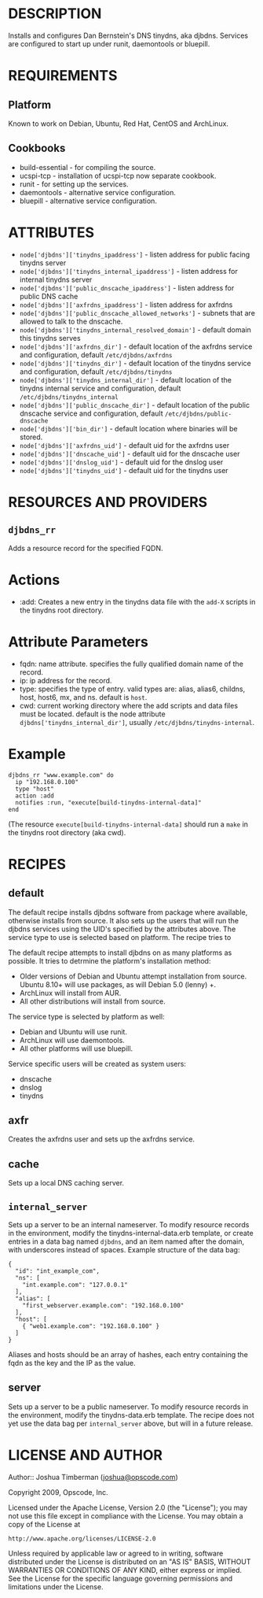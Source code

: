 DESCRIPTION
===========

Installs and configures Dan Bernstein's DNS tinydns, aka djbdns. Services are configured to start up under runit, daemontools or bluepill.

REQUIREMENTS
============

Platform
--------

Known to work on Debian, Ubuntu, Red Hat, CentOS and ArchLinux.

Cookbooks
---------

* build-essential - for compiling the source.
* ucspi-tcp - installation of ucspi-tcp now separate cookbook.
* runit - for setting up the services.
* daemontools - alternative service configuration.
* bluepill - alternative service configuration.

ATTRIBUTES
==========

* `node['djbdns']['tinydns_ipaddress']` - listen address for public facing tinydns server
* `node['djbdns']['tinydns_internal_ipaddress']` - listen address for internal tinydns server
* `node['djbdns']['public_dnscache_ipaddress']` - listen address for public DNS cache
* `node['djbdns']['axfrdns_ipaddress']` - listen address for axfrdns
* `node['djbdns']['public_dnscache_allowed_networks']` - subnets that are allowed to talk to the dnscache.
* `node['djbdns']['tinydns_internal_resolved_domain']` - default domain this tinydns serves
* `node['djbdns']['axfrdns_dir']` - default location of the axfrdns service and configuration, default `/etc/djbdns/axfrdns`
* `node['djbdns']['tinydns_dir']` - default location of the tinydns service and configuration, default `/etc/djbdns/tinydns`
* `node['djbdns']['tinydns_internal_dir']` - default location of the tinydns internal service and configuration, default `/etc/djbdns/tinydns_internal`
* `node['djbdns']['public_dnscache_dir']` - default location of the public dnscache service and configuration, default `/etc/djbdns/public-dnscache`
* `node['djbdns']['bin_dir']` - default location where binaries will be stored.
* `node['djbdns']['axfrdns_uid']` - default uid for the axfrdns user
* `node['djbdns']['dnscache_uid']` - default uid for the dnscache user
* `node['djbdns']['dnslog_uid']` - default uid for the dnslog user
* `node['djbdns']['tinydns_uid']` - default uid for the tinydns user

RESOURCES AND PROVIDERS
=======================

`djbdns_rr`
-----------

Adds a resource record for the specified FQDN.

# Actions

- :add: Creates a new entry in the tinydns data file with the `add-X` scripts in the tinydns root directory.

# Attribute Parameters

- fqdn: name attribute. specifies the fully qualified domain name of the record.
- ip: ip address for the record.
- type: specifies the type of entry. valid types are: alias, alias6, childns, host, host6, mx, and ns. default is `host`.
- cwd: current working directory where the add scripts and data files must be located. default is the node attribute `djbdns['tinydns_internal_dir']`, usually `/etc/djbdns/tinydns-internal`.

# Example

    djbdns_rr "www.example.com" do
      ip "192.168.0.100"
      type "host"
      action :add
      notifies :run, "execute[build-tinydns-internal-data]"
    end

(The resource `execute[build-tinydns-internal-data]` should run a `make` in the tinydns root directory (aka cwd).

RECIPES
=======

default
-------

The default recipe installs djbdns software from package where available, otherwise installs from source. It also sets up the users that will run the djbdns services using the UID's specified by the attributes above. The service type to use is selected based on platform. The recipe tries to

The default recipe attempts to install djbdns on as many platforms as possible. It tries to detrmine the platform's installation method:

* Older versions of Debian and Ubuntu attempt installation from source. Ubuntu 8.10+ will use packages, as will Debian 5.0 (lenny) +.
* ArchLinux will install from AUR.
* All other distributions will install from source.

The service type is selected by platform as well:

* Debian and Ubuntu will use runit.
* ArchLinux will use daemontools.
* All other platforms will use bluepill.

Service specific users will be created as system users:

* dnscache
* dnslog
* tinydns

axfr
----

Creates the axfrdns user and sets up the axfrdns service.

cache
-----

Sets up a local DNS caching server.

`internal_server`
---------------

Sets up a server to be an internal nameserver. To modify resource records in the environment, modify the tinydns-internal-data.erb template, or create entries in a data bag named `djbdns`, and an item named after the domain, with underscores instead of spaces. Example structure of the data bag:

    {
      "id": "int_example_com",
      "ns": [
        "int.example.com": "127.0.0.1"
      ],
      "alias": [
        "first_webserver.example.com": "192.168.0.100"
      ],
      "host": [
        { "web1.example.com": "192.168.0.100" }
      ]
    }

Aliases and hosts should be an array of hashes, each entry containing the fqdn as the key and the IP as the value.

server
------

Sets up a server to be a public nameserver. To modify resource records in the environment, modify the tinydns-data.erb template. The recipe does not yet use the data bag per `internal_server` above, but will in a future release.

LICENSE AND AUTHOR
==================

Author:: Joshua Timberman (<joshua@opscode.com>)

Copyright 2009, Opscode, Inc.

Licensed under the Apache License, Version 2.0 (the "License");
you may not use this file except in compliance with the License.
You may obtain a copy of the License at

    http://www.apache.org/licenses/LICENSE-2.0

Unless required by applicable law or agreed to in writing, software
distributed under the License is distributed on an "AS IS" BASIS,
WITHOUT WARRANTIES OR CONDITIONS OF ANY KIND, either express or implied.
See the License for the specific language governing permissions and
limitations under the License.
